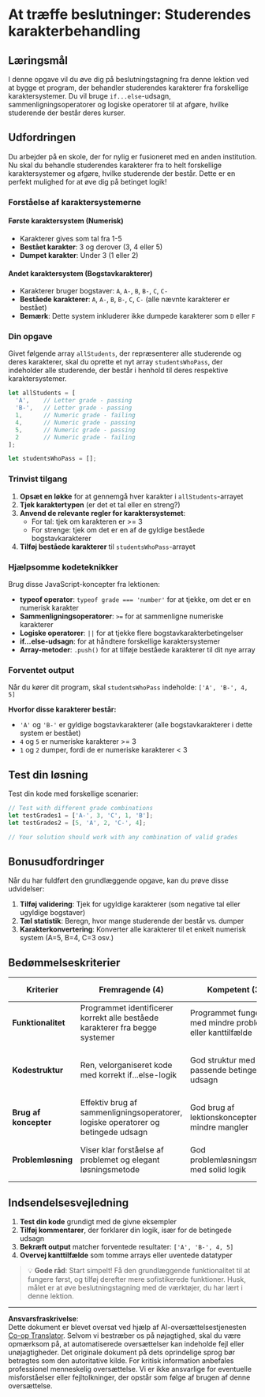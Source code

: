 <!--
CO_OP_TRANSLATOR_METADATA:
{
  "original_hash": "ffe366b2d1f037b99fbadbe1dc81083d",
  "translation_date": "2025-10-23T21:54:11+00:00",
  "source_file": "2-js-basics/3-making-decisions/assignment.md",
  "language_code": "da"
}
-->
# At træffe beslutninger: Studerendes karakterbehandling

## Læringsmål

I denne opgave vil du øve dig på beslutningstagning fra denne lektion ved at bygge et program, der behandler studerendes karakterer fra forskellige karaktersystemer. Du vil bruge `if...else`-udsagn, sammenligningsoperatorer og logiske operatorer til at afgøre, hvilke studerende der består deres kurser.

## Udfordringen

Du arbejder på en skole, der for nylig er fusioneret med en anden institution. Nu skal du behandle studerendes karakterer fra to helt forskellige karaktersystemer og afgøre, hvilke studerende der består. Dette er en perfekt mulighed for at øve dig på betinget logik!

### Forståelse af karaktersystemerne

#### Første karaktersystem (Numerisk)
- Karakterer gives som tal fra 1-5
- **Bestået karakter**: 3 og derover (3, 4 eller 5)
- **Dumpet karakter**: Under 3 (1 eller 2)

#### Andet karaktersystem (Bogstavkarakterer)
- Karakterer bruger bogstaver: `A`, `A-`, `B`, `B-`, `C`, `C-`
- **Beståede karakterer**: `A`, `A-`, `B`, `B-`, `C`, `C-` (alle nævnte karakterer er bestået)
- **Bemærk**: Dette system inkluderer ikke dumpede karakterer som `D` eller `F`

### Din opgave

Givet følgende array `allStudents`, der repræsenterer alle studerende og deres karakterer, skal du oprette et nyt array `studentsWhoPass`, der indeholder alle studerende, der består i henhold til deres respektive karaktersystemer.

```javascript
let allStudents = [
  'A',    // Letter grade - passing
  'B-',   // Letter grade - passing  
  1,      // Numeric grade - failing
  4,      // Numeric grade - passing
  5,      // Numeric grade - passing
  2       // Numeric grade - failing
];

let studentsWhoPass = [];
```

### Trinvist tilgang

1. **Opsæt en løkke** for at gennemgå hver karakter i `allStudents`-arrayet
2. **Tjek karaktertypen** (er det et tal eller en streng?)
3. **Anvend de relevante regler for karaktersystemet**:
   - For tal: tjek om karakteren er >= 3
   - For strenge: tjek om det er en af de gyldige beståede bogstavkarakterer
4. **Tilføj beståede karakterer** til `studentsWhoPass`-arrayet

### Hjælpsomme kodeteknikker

Brug disse JavaScript-koncepter fra lektionen:

- **typeof operator**: `typeof grade === 'number'` for at tjekke, om det er en numerisk karakter
- **Sammenligningsoperatorer**: `>=` for at sammenligne numeriske karakterer
- **Logiske operatorer**: `||` for at tjekke flere bogstavkarakterbetingelser
- **if...else-udsagn**: for at håndtere forskellige karaktersystemer
- **Array-metoder**: `.push()` for at tilføje beståede karakterer til dit nye array

### Forventet output

Når du kører dit program, skal `studentsWhoPass` indeholde: `['A', 'B-', 4, 5]`

**Hvorfor disse karakterer består:**
- `'A'` og `'B-'` er gyldige bogstavkarakterer (alle bogstavkarakterer i dette system er bestået)
- `4` og `5` er numeriske karakterer >= 3
- `1` og `2` dumper, fordi de er numeriske karakterer < 3

## Test din løsning

Test din kode med forskellige scenarier:

```javascript
// Test with different grade combinations
let testGrades1 = ['A-', 3, 'C', 1, 'B'];
let testGrades2 = [5, 'A', 2, 'C-', 4];

// Your solution should work with any combination of valid grades
```

## Bonusudfordringer

Når du har fuldført den grundlæggende opgave, kan du prøve disse udvidelser:

1. **Tilføj validering**: Tjek for ugyldige karakterer (som negative tal eller ugyldige bogstaver)
2. **Tæl statistik**: Beregn, hvor mange studerende der består vs. dumper
3. **Karakterkonvertering**: Konverter alle karakterer til et enkelt numerisk system (A=5, B=4, C=3 osv.)

## Bedømmelseskriterier

| Kriterier | Fremragende (4) | Kompetent (3) | Under udvikling (2) | Begynder (1) |
|-----------|-----------------|----------------|----------------------|--------------|
| **Funktionalitet** | Programmet identificerer korrekt alle beståede karakterer fra begge systemer | Programmet fungerer med mindre problemer eller kanttilfælde | Programmet fungerer delvist, men har logiske fejl | Programmet har betydelige fejl eller kører ikke |
| **Kodestruktur** | Ren, velorganiseret kode med korrekt if...else-logik | God struktur med passende betingede udsagn | Acceptabel struktur med nogle organisatoriske problemer | Dårlig struktur, svært at følge logikken |
| **Brug af koncepter** | Effektiv brug af sammenligningsoperatorer, logiske operatorer og betingede udsagn | God brug af lektionskoncepter med mindre mangler | Nogle brug af lektionskoncepter, men mangler vigtige elementer | Begrænset brug af lektionskoncepter |
| **Problemløsning** | Viser klar forståelse af problemet og elegant løsningsmetode | God problemløsningsmetode med solid logik | Tilstrækkelig problemløsning med noget forvirring | Uklart tilgang, viser ikke forståelse |

## Indsendelsesvejledning

1. **Test din kode** grundigt med de givne eksempler
2. **Tilføj kommentarer**, der forklarer din logik, især for de betingede udsagn
3. **Bekræft output** matcher forventede resultater: `['A', 'B-', 4, 5]`
4. **Overvej kanttilfælde** som tomme arrays eller uventede datatyper

> 💡 **Gode råd**: Start simpelt! Få den grundlæggende funktionalitet til at fungere først, og tilføj derefter mere sofistikerede funktioner. Husk, målet er at øve beslutningstagning med de værktøjer, du har lært i denne lektion.

---

**Ansvarsfraskrivelse**:  
Dette dokument er blevet oversat ved hjælp af AI-oversættelsestjenesten [Co-op Translator](https://github.com/Azure/co-op-translator). Selvom vi bestræber os på nøjagtighed, skal du være opmærksom på, at automatiserede oversættelser kan indeholde fejl eller unøjagtigheder. Det originale dokument på dets oprindelige sprog bør betragtes som den autoritative kilde. For kritisk information anbefales professionel menneskelig oversættelse. Vi er ikke ansvarlige for eventuelle misforståelser eller fejltolkninger, der opstår som følge af brugen af denne oversættelse.